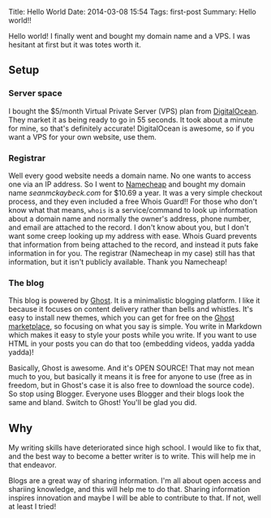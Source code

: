 Title: Hello World
Date: 2014-03-08 15:54
Tags: first-post
Summary: Hello world!!

Hello world! I finally went and bought my domain name and a VPS. I was hesitant at first but it was totes worth it. 

## Setup

### Server space

I bought the $5/month Virtual Private Server (VPS) plan from [DigitalOcean](https://www.digitalocean.com/). They market it as being ready to go in 55 seconds. It took about a minute for mine, so that's definitely accurate! DigitalOcean is awesome, so if you want a VPS for your own website, use them.

### Registrar

Well every good website needs a domain name. No one wants to access one via an IP address. So I went to [Namecheap](https://www.namecheap.com/) and bought my domain name _seanmckaybeck.com_ for $10.69 a year. It was a very simple checkout process, and they even included a free Whois Guard!! For those who don't know what that means, `whois` is a service/command to look up information about a domain name and normally the owner's address, phone number, and email are attached to the record. I don't know about you, but I don't want some creep looking up my address with ease. Whois Guard prevents that information from being attached to the record, and instead it puts fake information in for you. The registrar (Namecheap in my case) still has that information, but it isn't publicly available. Thank you Namecheap!

### The blog

This blog is powered by [Ghost](https://ghost.org). It is a minimalistic blogging platform. I like it because it focuses on content delivery rather than bells and whistles. It's easy to install new themes, which you can get for free on the [Ghost marketplace](http://marketplace.ghost.org/), so focusing on what you say is simple. You write in Markdown which makes it easy to style your posts while you write. If you want to use HTML in your posts you can do that too (embedding videos, yadda yadda yadda)! 

Basically, Ghost is awesome. And it's OPEN SOURCE! That may not mean much to you, but basically it means it is free for anyone to use (free as in freedom, but in Ghost's case it is also free to download the source code). So stop using Blogger. Everyone uses Blogger and their blogs look the same and bland. Switch to Ghost! You'll be glad you did. 

## Why

My writing skills have deteriorated since high school. I would like to fix that, and the best way to become a better writer is to write. This will help me in that endeavor. 

Blogs are a great way of sharing information. I'm all about open access and shariing knowledge, and this will help me to do that. Sharing information inspires innovation and maybe I will be able to contribute to that. If not, well at least I tried!
